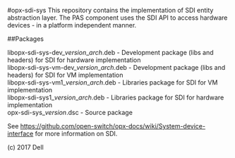 #opx-sdi-sys
This repository contains the implementation of SDI entity abstraction layer. The PAS component uses the SDI API to access hardware devices - in a platform independent manner.  
  
##Packages
  
libopx-sdi-sys-dev\_*version*\_*arch*.deb - Development package (libs and headers) for SDI for hardware implementation  
libopx-sdi-sys-vm-dev\_*version*\_*arch*.deb - Development package (libs and headers) for SDI for VM implementation  
libopx-sdi-sys-vm1\_*version*\_*arch*.deb - Libraries package for SDI for VM implementation  
libopx-sdi-sys1\_*version*\_*arch*.deb - Libraries package for SDI for hardware implementation  
opx-sdi-sys\_*version*.dsc - Source package  
  
See https://github.com/open-switch/opx-docs/wiki/System-device-interface for more information on SDI.  
  
(c) 2017 Dell  
